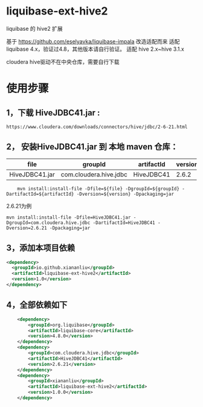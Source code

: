 # liquibase-ext-hive2
liquibase 的 hive2 扩展

基于 https://github.com/eselyavka/liquibase-impala 改造适配而来
 适配 liquibase 4.x，验证过4.8，其他版本请自行验证。
 适配 hive 2.x~hive 3.1.x

cloudera hive驱动不在中央仓库，需要自行下载 

# 使用步骤



## 1，下载 HiveJDBC41.jar  :
    https://www.cloudera.com/downloads/connectors/hive/jdbc/2-6-21.html
    
## 2， 安装HiveJDBC41.jar 到 本地 maven 仓库：

| file                     | groupId                   | artifactId       | version |
| ------------------------ | ------------------------- | ---------------- | ------- |
| HiveJDBC41.jar           | com.cloudera.hive.jdbc    | HiveJDBC41       | 2.6.2   |
``` shell
    mvn install:install-file -Dfile=${file} -DgroupId=${groupId} -DartifactId=${artifactId} -Dversion=${version} -Dpackaging=jar    
```
2.6.21为例
``` shell
mvn install:install-file -Dfile=HiveJDBC41.jar -DgroupId=com.cloudera.hive.jdbc -DartifactId=HiveJDBC41 -Dversion=2.6.21 -Dpackaging=jar
```
## 3，添加本项目依赖
```xml
<dependency>
  <groupId>io.github.xiananliu</groupId>
  <artifactId>liquibase-ext-hive2</artifactId>
  <version>1.0</version>
</dependency>
```

## 4，全部依赖如下
```xml
    <dependency>
        <groupId>org.liquibase</groupId>
        <artifactId>liquibase-core</artifactId>
        <version>4.8.0</version>
    </dependency>
    <dependency>
        <groupId>com.cloudera.hive.jdbc</groupId>
        <artifactId>HiveJDBC41</artifactId>
        <version>2.6.21</version>
    </dependency>
    <dependency>
        <groupId>xiananliu</groupId>
        <artifactId>liquibase-ext-hive2</artifactId>
        <version>1.0.0</version>
    </dependency>
```


